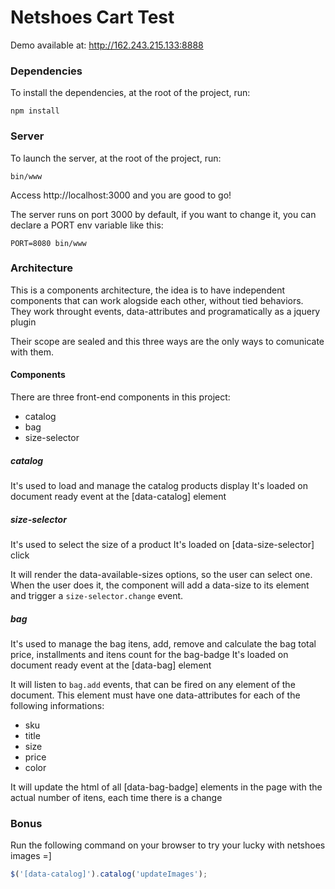 # Netshoes Cart Test
Demo available at: http://162.243.215.133:8888

### Dependencies

To install the dependencies, at the root of the project, run:

```shell
npm install
```

### Server

To launch the server, at the root of the project, run:

```shell
bin/www
```

Access http://localhost:3000 and you are good to go!

The server runs on port 3000 by default, if you want to change it, you can declare a PORT env variable like this:

```shell
PORT=8080 bin/www
```

### Architecture

This is a components architecture, the idea is to have independent components that can work alogside each other,
without tied behaviors.
They work throught events, data-attributes and programatically as a jquery plugin

Their scope are sealed and this three ways are the only ways to comunicate with them.

#### Components

There are three front-end components in this project:
- catalog
- bag
- size-selector

##### catalog
It's used to load and manage the catalog products display
It's loaded on document ready event at the [data-catalog] element

##### size-selector
It's used to select the size of a product
It's loaded on [data-size-selector] click

It will render the data-available-sizes options, so the user can select one.
When the user does it, the component will add a data-size to its element and trigger a `size-selector.change` event.

##### bag
It's used to manage the bag itens, add, remove and calculate the bag total price, installments and itens count for the bag-badge
It's loaded on document ready event at the [data-bag] element

It will listen to `bag.add` events, that can be fired on any element of the document.
This element must have one data-attributes for each of the following informations:
- sku
- title
- size
- price
- color

It will update the html of all [data-bag-badge] elements in the page with the actual number of itens, each time there is a change

### Bonus

Run the following command on your browser to try your lucky with netshoes images =]
```javascript
$('[data-catalog]').catalog('updateImages');
```
